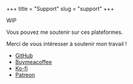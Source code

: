 +++
title = "Support"
slug = "support"
+++

WIP

Vous pouvez me soutenir sur ces plateformes.

Merci de vous intéresser à soutenir mon travail !

- [GitHub](https://github.com/sponsors/endormi)
- [Buymeacoffee](https://www.buymeacoffee.com/endormi)
- [Ko-fi](https://ko-fi.com/endormi)
- [Patreon](https://www.patreon.com/endormi)
